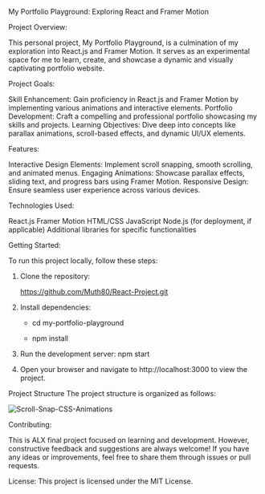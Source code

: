 My Portfolio Playground: Exploring React and Framer Motion

Project Overview:

This personal project, My Portfolio Playground, is a culmination of my exploration into React.js and Framer Motion. It serves as an experimental space for me to learn, create, and showcase a dynamic and visually captivating portfolio website.

Project Goals:

Skill Enhancement: Gain proficiency in React.js and Framer Motion by implementing various animations and interactive elements.
Portfolio Development: Craft a compelling and professional portfolio showcasing my skills and projects.
Learning Objectives: Dive deep into concepts like parallax animations, scroll-based effects, and dynamic UI/UX elements.

Features:

Interactive Design Elements: Implement scroll snapping, smooth scrolling, and animated menus.
Engaging Animations: Showcase parallax effects, sliding text, and progress bars using Framer Motion.
Responsive Design: Ensure seamless user experience across various devices.

Technologies Used:

React.js
Framer Motion
HTML/CSS
JavaScript
Node.js (for deployment, if applicable)
Additional libraries for specific functionalities

Getting Started:

To run this project locally, follow these steps:
1. Clone the repository:

   https://github.com/Muth80/React-Project.git

3. Install dependencies:

   - cd my-portfolio-playground
   
   - npm install

5. Run the development server: npm start

6. Open your browser and navigate to http://localhost:3000 to view the project.

Project Structure
The project structure is organized as follows:


![Scroll-Snap-CSS-Animations](https://github.com/Muth80/React-Project/assets/117746069/a0eae5af-79c2-4316-8080-c1c8e4003794)

Contributing:

This is ALX final project focused on learning and development. However, constructive feedback and suggestions are always welcome! If you have any ideas or improvements, feel free to share them through issues or pull requests.

License: This project is licensed under the MIT License.
